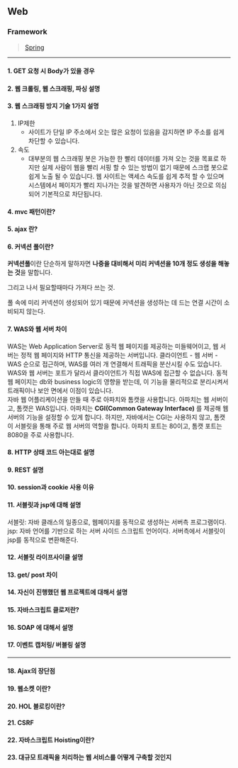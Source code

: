 ## Web

### Framework  

> [Spring](https://kjsu0209.github.io/Tech-Interview/web/spring)
>
>
----

#### 1. GET 요청 시 Body가 있을 경우
#### 2. 웹 크롤링, 웹 스크래핑, 파싱 설명
#### 3. 웹 스크래핑 방지 기술 1가지 설명

1. IP제한
   * 사이트가 단일 IP 주소에서 오는 많은 요청이 있음을 감지하면 IP 주소를 쉽게 차단할 수 있습니다. 
2. 속도
   * 대부분의 웹 스크래핑 봇은 가능한 한 빨리 데이터를 가져 오는 것을 목표로 하지만 실제 사람이 웹을 빨리 서핑 할 수 있는 방법이 없기 때문에 스크랩 봇으로 쉽게 노출 될 수 있습니다. 웹 사이트는 액세스 속도를 쉽게 추적 할 수 있으며 시스템에서 페이지가 빨리 지나가는 것을 발견하면 사용자가 아닌 것으로 의심되어 기본적으로 차단됩니다.

#### 4. mvc 패턴이란? 
#### 5. ajax 란?
#### 6. 커넥션 풀이란?

**커넥션풀**이란 단순하게 말하자면 **나중을 대비해서 미리 커넥션을 10개 정도 생성을 해놓는 것**을 말합니다.

그리고 나서 필요할때마다 가져다 쓰는 것.

풀 속에 미리 커넥션이 생성되어 있기 때문에 커넥션을 생성하는 데 드는 연결 시간이 소비되지 않는다.

#### 7. WAS와 웹 서버 차이  
WAS는 Web Application Server로 동적 웹 페이지를 제공하는 미들웨어이고, 웹 서버는 정적 웹 페이지와 HTTP 통신을 제공하는 서버입니다. 
클라이언트 - 웹 서버 - WAS 순으로 접근하며, WAS를 여러 개 연결해서 트래픽을 분산시킬 수도 있습니다. WAS와 웹 서버는 포트가 달라서 클라이언트가 직접 WAS에 접근할 수 없습니다.
동적 웹 페이지는 db와 business logic의 영향을 받는데, 이 기능을 물리적으로 분리시켜서 트래픽이나 보안 면에서 이점이 있습니다.  
자바 웹 어플리케이션을 만들 때 주로 아파치와 톰캣을 사용합니다. 아파치는 웹 서버이고, 톰캣은 WAS입니다. 
아파치는 **CGI(Common Gateway Interface)** 를 제공해 웹 서버의 기능을 설정할 수 있게 합니다. 
하지만, 자바에서는 CGI는 사용하지 않고, 톰캣이 서블릿을 통해 주로 웹 서버의 역할을 합니다. 아파치 포트는 80이고, 톰캣 포트는 8080을 주로 사용합니다.


#### 8. HTTP 상태 코드 아는대로 설명

#### 9. REST 설명

#### 10. session과 cookie 사용 이유

#### 11. 서블릿과 jsp에 대해 설명   
서블릿: 자바 클래스의 일종으로, 웹페이지를 동적으로 생성하는 서버측 프로그램이다.    
jsp: 자바 언어를 기반으로 하는 서버 사이드 스크립트 언어이다. 서버측에서 서블릿이 jsp를 동적으로 변환해준다.

#### 12. 서블릿 라이프사이클 설명

#### 13. get/ post 차이 

#### 14. 자신이 진행했던 웹 프로젝트에 대해서 설명

#### 15. 자바스크립트 클로저란?

#### 16. SOAP 에 대해서 설명 

#### 17. 이벤트 캡처링/ 버블링 설명 

-----

#### 18. Ajax의 장단점

#### 19. 웹소켓 이란?

#### 20. HOL 블로킹이란?

#### 21. CSRF

#### 22. 자바스크립트 Hoisting이란?

#### 23. 대규모 트래픽을 처리하는 웹 서비스를 어떻게 구축할 것인지

